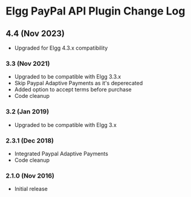 # Elgg PayPal API Plugin Change Log

## 4.4 (Nov 2023)

- Upgraded for Elgg 4.3.x compatibility

### 3.3 (Nov 2021)

- Upgraded to be compatible with Elgg 3.3.x
- Skip Paypal Adaptive Payments as it's deperecated
- Added option to accept terms before purchase
- Code cleanup

### 3.2 (Jan 2019)

- Upgraded to be compatible with Elgg 3.x

### 2.3.1 (Dec 2018)

- Integrated Paypal Adaptive Payments
- Code cleanup

### 2.1.0 (Nov 2016)

- Initial release
